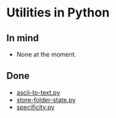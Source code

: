 # Utilities in Python #

## In mind

- None at the moment.

## Done

- [ascii-to-text.py](./ascii-to-text.py)
- [store-folder-state.py](./store-folder-state.py)
- [specificity.py](./specificity.py)